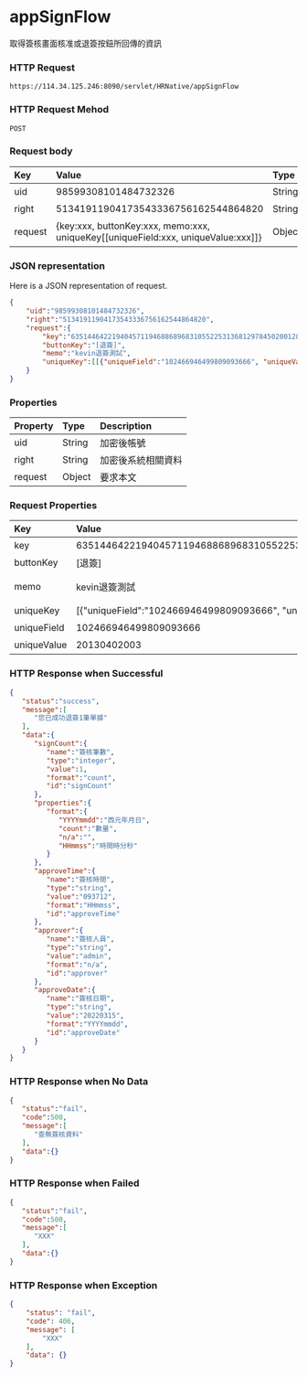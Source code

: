 # appSignFlow
取得簽核畫面核准或退簽按鈕所回傳的資訊

### HTTP Request
```
https://114.34.125.246:8090/servlet/HRNative/appSignFlow
```

### HTTP Request Mehod
```
POST
```

### Request body
| Key | Value | Type | Description |
|:----------|:-------------|:-----|:------------|
| uid | 98599308101484732326 | String | 需透過appLogin取得
| right | 51341911904173543336756162544864820 | String | 需透過appLogin取得 |
| request | {key:xxx, buttonKey:xxx, memo:xxx, uniqueKey[[uniqueField:xxx, uniqueValue:xxx]]} | Object | key,buttonKey,uniqueKey都由appFlowList取得

### JSON representation
Here is a JSON representation of request.
```json
{
    "uid":"98599308101484732326",
    "right":"51341911904173543336756162544864820",
    "request":{
        "key":"635144642219404571194688689683105522531368129784502001284860188282814076207411", 
        "buttonKey":"[退簽]", 
        "memo":"kevin退簽測試", 
        "uniqueKey":[[{"uniqueField":"102466946499809093666", "uniqueValue":"20130402003"}]]
    }
}
```

### Properties
| Property | Type | Description |
|:---------|:-----|:------------|
| uid   | String | 加密後帳號 |
| right | String | 加密後系統相關資料 |
| request | Object | 要求本文 |

### Request Properties
| Key | Value | Type | Description | Required | Format |
|:----------|:-------------|:-----|:------------|:------------|:------------|
| key | 635144642219404571194688689683105522531368129784502001284860188282814076207411 | String | 鍵值 | Y | n/a |
| buttonKey | [退簽] | String | 按鈕代碼 | Y | n/a |
| memo | kevin退簽測試 | String | 簽核意見 | N(退簽時為Y) | n/a |
| uniqueKey | [{"uniqueField":"102466946499809093666", "uniqueValue":"20130402003"}] | Vector | 單據鍵值 | Y | n/a |
| uniqueField | 102466946499809093666 | String | 鍵值資料 | Y | n/a |
| uniqueValue | 20130402003 | String | 鍵值名稱 | Y | n/a |


### HTTP Response when Successful
```json
{
   "status":"success",
   "message":[
      "您已成功退簽1筆單據"
   ],
   "data":{
      "signCount":{
         "name":"簽核筆數",
         "type":"integer",
         "value":1,
         "format":"count",
         "id":"signCount"
      },
      "properties":{
         "format":{
            "YYYYmmdd":"西元年月日",
            "count":"數量",
            "n/a":"",
            "HHmmss":"時間時分秒"
         }
      },
      "approveTime":{
         "name":"簽核時間",
         "type":"string",
         "value":"093712",
         "format":"HHmmss",
         "id":"approveTime"
      },
      "approver":{
         "name":"簽核人員",
         "type":"string",
         "value":"admin",
         "format":"n/a",
         "id":"approver"
      },
      "approveDate":{
         "name":"簽核日期",
         "type":"string",
         "value":"20220315",
         "format":"YYYYmmdd",
         "id":"approveDate"
      }
   }
}
```

### HTTP Response when No Data 
```json
{
   "status":"fail",
   "code":500,
   "message":[
      "查無簽核資料"
   ],
   "data":{}
}
```

### HTTP Response when Failed
```json
{
   "status":"fail",
   "code":500,
   "message":[
      "XXX"
   ],
   "data":{}
}
```

### HTTP Response when Exception
```json
{
    "status": "fail",
    "code": 406,
    "message": [
        "XXX"
    ],
    "data": {}
}
```
